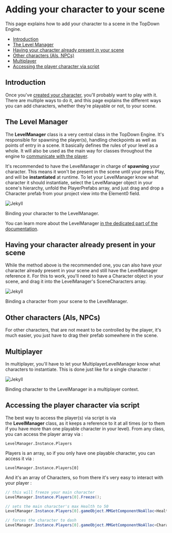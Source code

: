 Adding your character to your scene
===================================

This page explains how to add your character to a scene in the TopDown Engine.

-   [Introduction](https://topdown-engine-docs.moremountains.com/adding-character-level.html#introduction)[](https://topdown-engine-docs.moremountains.com/adding-character-level.html#introduction)
-   [The Level Manager](https://topdown-engine-docs.moremountains.com/adding-character-level.html#the-level-manager)[](https://topdown-engine-docs.moremountains.com/adding-character-level.html#the-level-manager)
-   [Having your character already present in your scene](https://topdown-engine-docs.moremountains.com/adding-character-level.html#having-your-character-already-present-in-your-scene)[](https://topdown-engine-docs.moremountains.com/adding-character-level.html#having-your-character-already-present-in-your-scene)
-   [Other characters (AIs, NPCs)](https://topdown-engine-docs.moremountains.com/adding-character-level.html#other-characters-ais-npcs)[](https://topdown-engine-docs.moremountains.com/adding-character-level.html#other-characters-ais-npcs)
-   [Multiplayer](https://topdown-engine-docs.moremountains.com/adding-character-level.html#multiplayer)[](https://topdown-engine-docs.moremountains.com/adding-character-level.html#multiplayer)
-   [Accessing the player character via script](https://topdown-engine-docs.moremountains.com/adding-character-level.html#accessing-the-player-character-via-script)[](https://topdown-engine-docs.moremountains.com/adding-character-level.html#accessing-the-player-character-via-script)

Introduction[](https://topdown-engine-docs.moremountains.com/adding-character-level.html#introduction)
------------------------------------------------------------------------------------------------------

Once you've [created your character](https://topdown-engine-docs.moremountains.com/how-to-create-character.html), you'll probably want to play with it. There are multiple ways to do it, and this page explains the different ways you can add characters, whether they're playable or not, to your scene.

The Level Manager[](https://topdown-engine-docs.moremountains.com/adding-character-level.html#the-level-manager)
----------------------------------------------------------------------------------------------------------------

The **LevelManager** class is a very central class in the TopDown Engine. It's responsible for spawning the player(s), handling checkpoints as well as points of entry in a scene. It basically defines the rules of your level as a whole. It will also be used as the main way for classes throughout the engine to [communicate with the player](https://topdown-engine-docs.moremountains.com/adding-character-level.html#accessing-the-player-character-via-script).

It's recommended to have the LevelManager in charge of **spawning** your character. This means it won't be present in the scene until your press Play, and will be **instantiated** at runtime. To let your LevelManager know what character it should instantiate, select the LevelManager object in your scene's hierarchy, unfold the PlayerPrefabs array, and just drag and drop a Character prefab from your project view into the Element0 field.

![Jekyll](https://topdown-engine-docs.moremountains.com/images/adding-to-scene-1.png)

Binding your character to the LevelManager.

You can learn more about the LevelManager [in the dedicated part of the documentation](https://topdown-engine-docs.moremountains.com/managers.html#level-manager).

Having your character already present in your scene[](https://topdown-engine-docs.moremountains.com/adding-character-level.html#having-your-character-already-present-in-your-scene)
------------------------------------------------------------------------------------------------------------------------------------------------------------------------------------

While the method above is the recommended one, you can also have your character already present in your scene and still have the LevelManager reference it. For this to work, you'll need to have a Character object in your scene, and drag it into the LevelManager's SceneCharacters array.

![Jekyll](https://topdown-engine-docs.moremountains.com/images/adding-to-scene-2.png)

Binding a character from your scene to the LevelManager.

Other characters (AIs, NPCs)[](https://topdown-engine-docs.moremountains.com/adding-character-level.html#other-characters-ais-npcs)
-----------------------------------------------------------------------------------------------------------------------------------

For other characters, that are not meant to be controlled by the player, it's much easier, you just have to drag their prefab somewhere in the scene.

Multiplayer[](https://topdown-engine-docs.moremountains.com/adding-character-level.html#multiplayer)
----------------------------------------------------------------------------------------------------

In multiplayer, you'll have to let your MultiplayerLevelManager know what characters to instantiate. This is done just like for a single character :

![Jekyll](https://topdown-engine-docs.moremountains.com/images/adding-to-scene-3.png)

Binding character to the LevelManager in a multiplayer context.

Accessing the player character via script[](https://topdown-engine-docs.moremountains.com/adding-character-level.html#accessing-the-player-character-via-script)
----------------------------------------------------------------------------------------------------------------------------------------------------------------

The best way to access the player(s) via script is via the **LevelManager** class, as it keeps a reference to it at all times (or to them if you have more than one playable character in your level). From any class, you can access the player array via :

```
LevelManager.Instance.Players

```

Players is an array, so if you only have one playable character, you can access it via :

```
LevelManager.Instance.Players[0]

```

And it's an array of Characters, so from there it's very easy to interact with your player :

```csharp
// this will freeze your main character
LevelManager.Instance.Players[0].Freeze();

// sets the main character's max Health to 50
LevelManager.Instance.Players[0].gameObject.MMGetComponentNoAlloc<Health>().MaximumHealth = 50;

// forces the character to dash
LevelManager.Instance.Players[0].gameObject.MMGetComponentNoAlloc<CharacterDash>().StartDash();

```